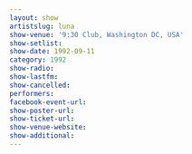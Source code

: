 ```yaml
---
layout: show
artistslug: luna
show-venue: '9:30 Club, Washington DC, USA'
show-setlist: 
show-date: 1992-09-11
category: 1992
show-radio: 
show-lastfm: 
show-cancelled: 
performers: 
facebook-event-url: 
show-poster-url: 
show-ticket-url: 
show-venue-website: 
show-additional: 
---
```


